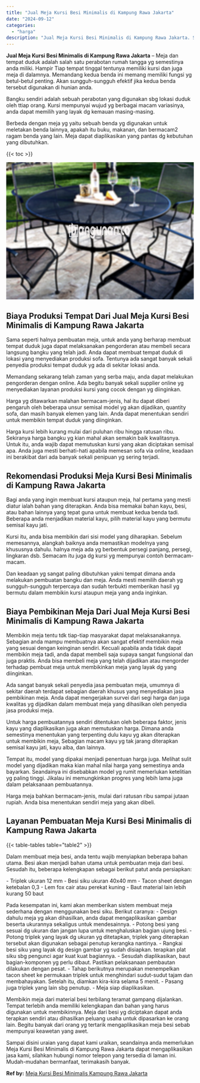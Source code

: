 ```yaml
---
title: "Jual Meja Kursi Besi Minimalis di Kampung Rawa Jakarta"
date: "2024-09-12"
categories: 
  - "harga"
description: "Jual Meja Kursi Besi Minimalis di Kampung Rawa Jakarta. Sampai disini uraian yang dapat kami uraikan, seandainya anda memerlukan Meja Kursi Besi Minimalis di..."
---
```


**Jual Meja Kursi Besi Minimalis di Kampung Rawa Jakarta** – Meja dan tempat duduk adalah salah satu perabotan rumah tangga yg semestinya anda miliki. Hampir Tiap tempat tinggal tentunya memiliki kursi dan juga meja di dalamnya. Memandang kedua benda ini memang memiliki fungsi yg betul-betul penting. Akan sungguh-sungguh efektif jika kedua benda tersebut digunakan di hunian anda.

Bangku sendiri adalah sebuah perabotan yang digunakan sbg lokasi duduk oleh ttiap orang. Kursi mempunyai wujud yg berbagai macam variasinya, anda dapat memilih yang layak dg kemauan masing-masing.

Berbeda dengan meja yg yaitu sebuah benda yg digunakan untuk meletakan benda lainnya, apakah itu buku, makanan, dan bermacam2 ragam benda yang lain. Meja dapat diaplikasikan yang pantas dg kebutuhan yang dibutuhkan.

{{< toc >}}

![Jual Meja Kursi Besi Minimalis di Kampung Rawa Jakarta](/images/jual-meja-besi-murah27.png)

## Biaya Produksi Tempat Dari Jual Meja Kursi Besi Minimalis di Kampung Rawa Jakarta

Sama seperti halnya pembuatan meja, untuk anda yang berharap membuat tempat duduk juga dapat melaksanakan pengorderan atau membeli secara langsung bangku yang telah jadi. Anda dapat membuat tempat duduk di lokasi yang menyediakan produksi sofa. Tentunya ada sangat banyak sekali penyedia produksi tempat duduk yg ada di sekitar lokasi anda.

Memandang sekarang telah zaman yang serba maju, anda dapat melakukan pengorderan dengan online. Ada begitu banyak sekali supplier online yg menyediakan layanan produksi kursi yang cocok dengan yg diinginkan.

Harga yg ditawarkan malahan bermacam-jenis, hal itu dapat diberi pengaruh oleh beberapa unsur semisal model yg akan dijadikan, quantity sofa, dan masih banyak elemen yang lain. Anda dapat menentukan sendiri untuk membikin tempat duduk yang diinginkan.

Harga kursi lebih kurang mulai dari puluhan ribu hingga ratusan ribu. Sekiranya harga bangku yg kian mahal akan semakin baik kwalitasnya. Untuk itu, anda wajib dapat memutuskan kursi yang akan diciptakan semisal apa. Anda juga mesti berhati-hati apabila memesan sofa via online, keadaan ini berakibat dari ada banyak sekali penipuan yg sering terjadi.

## Rekomendasi Produksi Meja Kursi Besi Minimalis di Kampung Rawa Jakarta

Bagi anda yang ingin membuat kursi ataupun meja, hal pertama yang mesti diatur ialah bahan yang diterapkan. Anda bisa memakai bahan kayu, besi, atau bahan lainnya yang tepat guna untuk membuat kedua benda tadi. Beberapa anda menjadikan material kayu, pilih material kayu yang bermutu semisal kayu jati.

Kursi itu, anda bisa membikin dari sisi model yang diharapkan. Sebelum memesannya, alangkah baiknya anda memastikan modelnya yang khususnya dahulu. halnya meja ada yg berbentuk persegi panjang, persegi, lingkaran dsb. Semacam itu juga dg kursi yg mempunyai contoh bermacam-macam.

Dan keadaan yg sangat paling dibutuhkan yakni tempat dimana anda melakukan pembuatan bangku dan meja. Anda mesti memilih daerah yg sungguh-sungguh terpercaya dan sudah terbukti memberikan hasil yg bermutu dalam membikin kursi ataupun meja yang anda inginkan.

## Biaya Pembikinan Meja Dari Jual Meja Kursi Besi Minimalis di Kampung Rawa Jakarta

Membikin meja tentu tdk tiap-tiap masyarakat dapat melaksanakannya. Sebagian anda mampu membuatnya akan sangat efektif membikin meja yang sesuai dengan keinginan sendiri. Kecuali apabila anda tidak dapat membikin meja tadi, anda dapat membeli saja supaya sangat fungsional dan juga praktis. Anda bisa membeli meja yang telah dijadikan atau mengorder terhadap pembuat meja untuk membikinkan meja yang layak dg yang diinginkan.

Ada sangat banyak sekali penyedia jasa pembuatan meja, umumnya di sekitar daerah terdapat sebagian daerah khusus yang menyediakan jasa pembikinan meja. Anda dapat mengerjakan survei dari segi harga dan juga kwalitas yg dijadikan dalam membuat meja yang dihasilkan oleh penyedia jasa produksi meja.

Untuk harga pembuatannya sendiri ditentukan oleh beberapa faktor, jenis kayu yang diaplikasikan juga akan memutuskan harga. Dimana anda semestinya menentukan yang terpenting dulu kayu yg akan diterapkan untuk membikin meja, Sebagian macam kayu yg tak jarang diterapkan semisal kayu jati, kayu alba, dan lainnya.

Tempat itu, model yang dipakai menjadi penentuan harga juga. Melihat sulit model yang dijadikan maka kian mahal nilai harga yang semestinya anda bayarkan. Seandainya ini disebabkan model yg rumit memerlukan ketelitian yg paling tinggi. Jikalau ini memungkinkan progres yang lebih lama juga dalam pelaksanaan pembuatannya.

Harga meja bahkan bermacam-jenis, mulai dari ratusan ribu sampai jutaan rupiah. Anda bisa menentukan sendiri meja yang akan dibeli.

## Layanan Pembuatan Meja Kursi Besi Minimalis di Kampung Rawa Jakarta

{{< table-tables table="table2" >}}

Dalam membuat meja besi, anda tentu wajib menyiapkan beberapa bahan utama. Besi akan menjadi bahan utama untuk pembuatan meja dari besi. Sesudah itu, beberapa kelengkapan sebagai berikut patut anda persiapkan:

\- Triplek ukuran 12 mm - Besi siku ukuran 40x40 mm - Tacon sheet dengan ketebalan 0,3 - Lem fox cair atau perekat kuning - Baut material lain lebih kurang 50 baut

Pada kesempatan ini, kami akan memberikan sistem membuat meja sederhana dengan menggunakan besi siku. Berikut caranya: - Design dahulu meja yg akan dihasilkan, anda dapat mengaplikasikan gambar beserta ukurannya sekaligus untuk mendesainnya. - Potong besi yang sesuai dg ukuran dan jangan lupa untuk menghaluskan bagian ujung besi. - Potong triplek yang layak dg ukuran yg ditetapkan, triplek yang diterapkan tersebut akan digunakan sebagai penutup kerangka nantinya. - Rangkai besi siku yang layak dg design gambar yg sudah disiapkan. terapkan plat siku sbg pengunci agar kuat kuat bagiannya. - Sesudah diaplikasikan, baut bagian-komponen yg perlu dibaut. Pastikan pelaksanaan pembautan dilakukan dengan pesat. - Tahap berikutnya merupakan menempelkan tacon sheet ke permukaan triplek untuk menghindari sudut-sudut tajam dan membahayakan. Setelah itu, diamkan kira-kira selama 5 menit. - Pasang juga triplek yang lain sbg penutup. - Meja siap diaplikasikan.

Membikin meja dari material besi terbilang teramat gampang dijalankan. Tempat terlebih anda memiliki kelengkapan dan bahan yang harus digunakan untuk membikinnya. Meja dari besi yg diciptakan dapat anda terapkan sendiri atau dihasilkan peluang usaha untuk dipasarkan ke orang lain. Begitu banyak dari orang yg tertarik mengaplikasikan meja besi sebab mempunyai keawetan yang awet.

Sampai disini uraian yang dapat kami uraikan, seandainya anda memerlukan Meja Kursi Besi Minimalis di Kampung Rawa Jakarta dapat mengaplikasikan jasa kami, silahkan hubungi nomor telepon yang tersedia di laman ini. Mudah-mudahan bermanfaat, terimakasih banyak.

**Ref by:** [Meja Kursi Besi Minimalis Kampung Rawa Jakarta](https://id.wikipedia.org/wiki/Meja)
